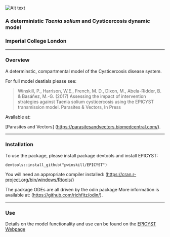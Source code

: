 ![Alt text](https://github.com/pwinskill/EPICYST/blob/master/EPICYST_logo.png)

### A deterministic *Taenia solium* and Cysticercosis dynamic model
### Imperial College London
  
-----
  
### Overview
A determinstic, compartmental model of the Cysticercosis disease system.

For full model deatials please see:

> Winskill, P., Harrison, W.E., French, M. D., Dixon, M., Abela-Ridder, B. & Basáñez, M.-G. (2017) Assessing the impact of intervention strategies against Taenia solium cysticercosis using the EPICYST transmission model. Parasites & Vectors, In Press

Available at:

[Parasites and Vectors] (https://parasitesandvectors.biomedcentral.com/).
    
-----
  
### Installation
To use the package, please install package devtools and install EPICYST:

`devtools::install_github("pwinskill/EPICYST")`

You will need an appropriate compiler installed:
(https://cran.r-project.org/bin/windows/Rtools/)

The package ODEs are all driven by the odin package More information is available at:
(https://github.com/richfitz/odin/).
    
-----
  
### Use
Details on the model functionality and use can be found on the [EPICYST Webpage](https://pwinskill.github.io/EPICYST/)



